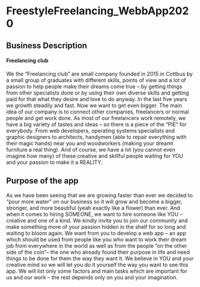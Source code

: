 # FreestyleFreelancing_WebbApp2020
## Business Description
#### Freelancing club 
We the “Freelancing club” are small company founded in 2015 in Cottbus by a small group of graduates with different skills, points of view and a lot of passion to help people make their dreams come true – by getting things from other specialists done or by using their own diverse skills and getting paid for that what they desire and love to do anyway. 
In the last five years we growth steadily and fast. Now we want to get even bigger. 
The main idea of our company is to connect other companies, freelancers or normal people and get work done. As most of our freelancers work remotely, we have a big variety of tastes and ideas – so there is a piece of the “PIE” for everybody. From web developers, operating systems specialists and graphic designers to architects, handymen (able to repair everything with their magic hands) near you and woodworkers (making your dreamt furniture a real thing). And of course, we have a lot (you cannot even imagine how many) of these creative and skillful people waiting for YOU and your passion to make it a REALITY.

## Purpose of the app
As we have been seeing that we are growing faster than ever we decided to “pour more water” on our business so it will grow and become a bigger, stronger, and more beautiful (yeah exactly like a flower) than ever.
And when it comes to hiring SOMEONE, we want to hire someone like YOU – creative and one of a kind. We kindly invite you to join our community and make something more of your passion hidden in the shelf for so long and waiting to bloom again. 
We want from you to develop a web app – an app which should be used from people like you who want to work their dream job from everywhere in the world as well as from the people ”on the other side of the coin”– the one who already found their purpose in life and need things to be done for them the way they want it. We believe in YOU and your creative mind so we will let you do it yourself the way you want to see this app. We will list only some factors and main tasks which are important for us and our work – the rest depends only on you and your imagination.
